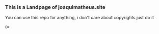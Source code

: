 ### This is a Landpage of joaquimatheus.site

You can use this repo for anything, i don't care about copyrights just do it 

(=
